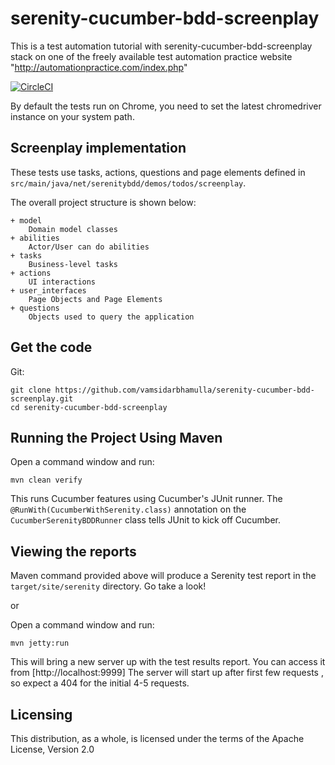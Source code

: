 # serenity-cucumber-bdd-screenplay
This is a test automation tutorial with serenity-cucumber-bdd-screenplay stack on one of the freely available test automation practice 
website "http://automationpractice.com/index.php"

[![CircleCI](https://circleci.com/gh/vamsidarbhamulla/serenity-cucumber-bdd-screenplay.svg?style=svg)](https://circleci.com/gh/vamsidarbhamulla/serenity-cucumber-bdd-screenplay)

By default the tests run on Chrome, you need to set the latest chromedriver instance on your system path.

## Screenplay implementation

These tests use tasks, actions, questions and page elements defined in `src/main/java/net/serenitybdd/demos/todos/screenplay`.

The overall project structure is shown below:
````
+ model
    Domain model classes
+ abilities
    Actor/User can do abilities
+ tasks
    Business-level tasks
+ actions
    UI interactions
+ user_interfaces
    Page Objects and Page Elements
+ questions
    Objects used to query the application
````

## Get the code

Git:

    git clone https://github.com/vamsidarbhamulla/serenity-cucumber-bdd-screenplay.git
    cd serenity-cucumber-bdd-screenplay

## Running the Project Using Maven

Open a command window and run:

    mvn clean verify

This runs Cucumber features using Cucumber's JUnit runner. The `@RunWith(CucumberWithSerenity.class)` annotation on the `CucumberSerenityBDDRunner`
class tells JUnit to kick off Cucumber.

## Viewing the reports

Maven command provided above will produce a Serenity test report in the `target/site/serenity` directory. Go take a look!

or 

Open a command window and run:

    mvn jetty:run
    
This will bring a new server up with the test results report. You can access it from [http://localhost:9999]
The server will start up after first few requests , so expect a 404 for the initial 4-5 requests.



## Licensing

This distribution, as a whole, is licensed under the terms of the Apache License, Version 2.0
